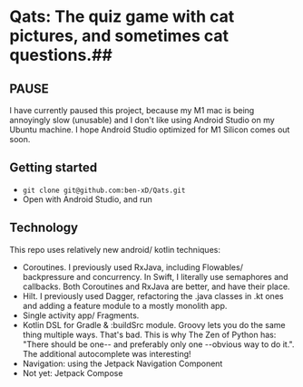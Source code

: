 # Qats: The quiz game with cat pictures, and sometimes cat questions.##
## PAUSE
I have currently paused this project, because my M1 mac is being annoyingly slow (unusable) and I don't like using Android Studio on my Ubuntu machine. I hope Android Studio optimized for M1 Silicon comes out soon.

## Getting started
- `git clone git@github.com:ben-xD/Qats.git`
- Open with Android Studio, and run

## Technology
This repo uses relatively new android/ kotlin techniques:
- Coroutines. I previously used RxJava, including Flowables/ backpressure and concurrency. In Swift, I literally use semaphores and callbacks. Both Coroutines and RxJava are better, and have their place.
- Hilt. I previously used Dagger, refactoring the .java classes in .kt ones and adding a feature module to a mostly monolith app.
- Single activity app/ Fragments.
- Kotlin DSL for Gradle & :buildSrc module. Groovy lets you do the same thing multiple ways. That's bad. This is why The Zen of Python has: "There should be one-- and preferably only one --obvious way to do it.". The additional autocomplete was interesting!
- Navigation: using the Jetpack Navigation Component
- Not yet: Jetpack Compose